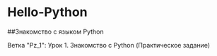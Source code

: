 # Hello-Python
##Знакомство с языком Python

Ветка "Pz_1": Урок 1. Знакомство с Python (Практическое задание)

